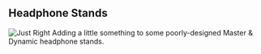 ## Headphone Stands
![Just Right](./photographs/DSC_0944.jpg)
Adding a little something to some poorly-designed Master & Dynamic headphone stands.